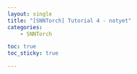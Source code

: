 ```yaml
---
layout: single
title: "[SNNTorch] Tutorial 4 - notyet"
categories: 
    - SNNTorch

toc: true
toc_sticky: true

---
```

